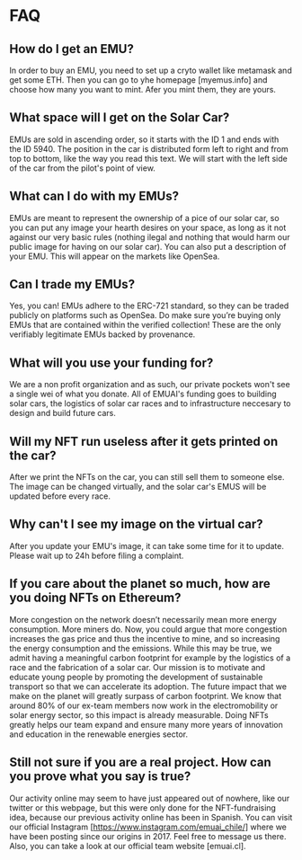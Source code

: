 # FAQ

## How do I get an EMU?

In order to buy an EMU, you need to set up a cryto wallet like metamask and get some ETH. Then you can go to yhe homepage [myemus.info] and choose how many you want to mint. Afer you mint them, they are yours.

## What space will I get on the Solar Car?

EMUs are sold in ascending order, so it starts with the ID 1 and ends with the ID 5940. The position in the car is distributed form left to right and from top to bottom, like the way you read this text. We will start with the left side of the car from the pilot's point of view.

## What can I do with my EMUs?

EMUs are meant to represent the ownership of a pice of our solar car, so you can put any image your hearth desires on your space, as long as it not against our very basic rules (nothing ilegal and nothing that would harm our public image for having on our solar car). You can also put a description of your EMU. This will appear on the markets like OpenSea.

## Can I trade my EMUs?

Yes, you can! EMUs adhere to the ERC-721 standard, so they can be traded publicly on platforms such as OpenSea. Do make sure you’re buying only EMUs that are contained within the verified collection! These are the only verifiably legitimate EMUs backed by provenance.

## What will you use your funding for?

We are a non profit organization and as such, our private pockets won't see a single wei of what you donate. All of EMUAI's funding goes to building solar cars, the logistics of solar car races and to infrastructure neccesary to design and build future cars.

## Will my NFT run useless after it gets printed on the car?

After we print the NFTs on the car, you can still sell them to someone else. The image can be changed virtually, and the solar car's EMUS will be updated before every race.

## Why can't I see my image on the virtual car? 

After you update your EMU's image, it can take some time for it to update. Please wait up to 24h before filing a complaint.

## If you care about the planet so much, how are you doing NFTs on Ethereum?

More congestion on the network doesn’t necessarily mean more energy consumption. More miners do. Now, you could argue that more congestion increases the gas price and thus the incentive to mine, and so increasing the energy consumption and the emissions.
While this may be true, we admit having a meaningful carbon footprint for example by the logistics of a race and the fabrication of a solar car. Our mission is to motivate and educate young people by promoting the development of sustainable transport so that we can accelerate its adoption. The future impact that we make on the planet will greatly surpass of carbon footprint. We know that around 80% of our ex-team members now work in the electromobility or solar energy sector, so this impact is already measurable. Doing NFTs greatly helps our team expand and ensure many more years of innovation and education in the renewable energies sector.

## Still not sure if you are a real project. How can you prove what you say is true?

Our activity online may seem to have just appeared out of nowhere, like our twitter or this webpage, but this were only done for the NFT-fundraising idea, because our previous activity online has been in Spanish. You can visit our official Instagram [https://www.instagram.com/emuai_chile/] where we have been posting since our origins in 2017. Feel free to message us there. Also, you can take a look at our official team website [emuai.cl].

